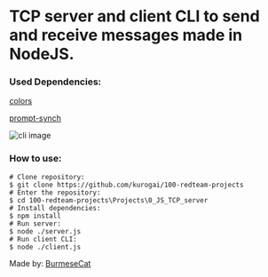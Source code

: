 # TCP server and client CLI to send and receive messages made in NodeJS.

### Used Dependencies:

[colors](https://www.npmjs.com/package/colors)

[prompt-synch](https://www.npmjs.com/package/prompt-sync)

![cli image](https://i.imgur.com/xCmZrAe.png)


### How to use:
```
# Clone repository:
$ git clone https://github.com/kurogai/100-redteam-projects
# Enter the repository:
$ cd 100-redteam-projects\Projects\0_JS_TCP_server
# Install dependencies:
$ npm install 
# Run server:
$ node ./server.js
# Run client CLI:
$ node ./client.js
```

Made by: [BurmeseCat](https://github.com/BurmeseCat)